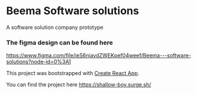 # Beema Software solutions

A software solution company prototype


### The figma design can be found here

https://www.figma.com/file/ieS6niavdZWEKpef04weef/Beema---software-solutions?node-id=0%3A1



This project was bootstrapped with [Create React App](https://github.com/facebook/create-react-app).

You can find the project here https://shallow-boy.surge.sh/